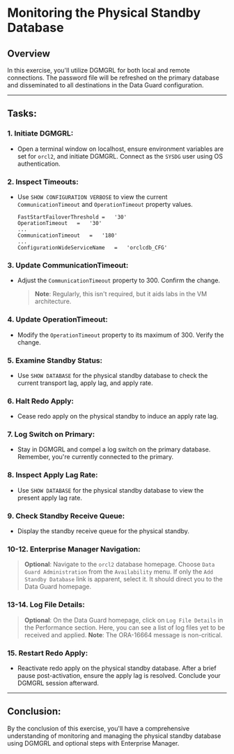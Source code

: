 # Monitoring the Physical Standby Database

## Overview

In this exercise, you'll utilize DGMGRL for both local and remote connections. The password file will be refreshed on the primary database and disseminated to all destinations in the Data Guard configuration.

---

## Tasks:

### 1. **Initiate DGMGRL**:
   - Open a terminal window on localhost, ensure environment variables are set for `orcl2`, and initiate DGMGRL. Connect as the `SYSDG` user using OS authentication.

### 2. **Inspect Timeouts**:
   - Use `SHOW CONFIGURATION VERBOSE` to view the current `CommunicationTimeout` and `OperationTimeout` property values.
     ```
     FastStartFailoverThreshold	=	'30'
     OperationTimeout	=	'30'
     ...
     CommunicationTimeout	=	'180'
     ...
     ConfigurationWideServiceName	=	'orclcdb_CFG'
     ```

### 3. **Update CommunicationTimeout**:
   - Adjust the `CommunicationTimeout` property to 300. Confirm the change.
     > **Note**: Regularly, this isn't required, but it aids labs in the VM architecture.

### 4. **Update OperationTimeout**:
   - Modify the `OperationTimeout` property to its maximum of 300. Verify the change.

### 5. **Examine Standby Status**:
   - Use `SHOW DATABASE` for the physical standby database to check the current transport lag, apply lag, and apply rate.

### 6. **Halt Redo Apply**:
   - Cease redo apply on the physical standby to induce an apply rate lag.

### 7. **Log Switch on Primary**:
   - Stay in DGMGRL and compel a log switch on the primary database. Remember, you're currently connected to the primary.

### 8. **Inspect Apply Lag Rate**:
   - Use `SHOW DATABASE` for the physical standby database to view the present apply lag rate.

### 9. **Check Standby Receive Queue**:
   - Display the standby receive queue for the physical standby.

### 10-12. **Enterprise Manager Navigation**:
   > **Optional**: Navigate to the `orcl2` database homepage. Choose `Data Guard Administration` from the `Availability` menu. If only the `Add Standby Database` link is apparent, select it. It should direct you to the Data Guard homepage.
   
### 13-14. **Log File Details**:
   > **Optional**: On the Data Guard homepage, click on `Log File Details` in the Performance section. Here, you can see a list of log files yet to be received and applied.
   > **Note**: The ORA-16664 message is non-critical.

### 15. **Restart Redo Apply**:
   - Reactivate redo apply on the physical standby database. After a brief pause post-activation, ensure the apply lag is resolved. Conclude your DGMGRL session afterward.

---

## Conclusion:

By the conclusion of this exercise, you'll have a comprehensive understanding of monitoring and managing the physical standby database using DGMGRL and optional steps with Enterprise Manager.

